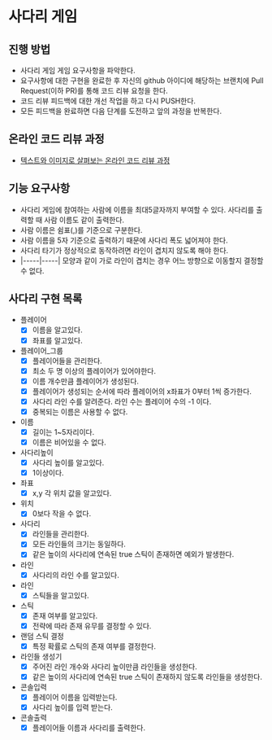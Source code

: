# 사다리 게임
## 진행 방법
* 사다리 게임 게임 요구사항을 파악한다.
* 요구사항에 대한 구현을 완료한 후 자신의 github 아이디에 해당하는 브랜치에 Pull Request(이하 PR)를 통해 코드 리뷰 요청을 한다.
* 코드 리뷰 피드백에 대한 개선 작업을 하고 다시 PUSH한다.
* 모든 피드백을 완료하면 다음 단계를 도전하고 앞의 과정을 반복한다.

## 온라인 코드 리뷰 과정
* [텍스트와 이미지로 살펴보는 온라인 코드 리뷰 과정](https://github.com/nextstep-step/nextstep-docs/tree/master/codereview)

## 기능 요구사항
* 사다리 게임에 참여하는 사람에 이름을 최대5글자까지 부여할 수 있다. 사다리를 출력할 때 사람 이름도 같이 출력한다.
* 사람 이름은 쉼표(,)를 기준으로 구분한다.
* 사람 이름을 5자 기준으로 출력하기 때문에 사다리 폭도 넓어져야 한다.
* 사다리 타기가 정상적으로 동작하려면 라인이 겹치지 않도록 해야 한다.
* |-----|-----| 모양과 같이 가로 라인이 겹치는 경우 어느 방향으로 이동할지 결정할 수 없다.

## 사다리 구현 목록
* 플레이어
  - [x] 이름을 알고있다.
  - [x] 좌표를 알고있다.
* 플레이어_그룹
  - [x] 플레이어들을 관리한다.
  - [x] 최소 두 명 이상의 플레이어가 있어야한다.
  - [x] 이름 개수만큼 플레이어가 생성된다.
  - [x] 플레이어가 생성되는 순서에 따라 플레이어의 x좌표가 0부터 1씩 증가한다.
  - [x] 사다리 라인 수를 알려준다. 라인 수는 플레이어 수의 -1 이다.
  - [x] 중복되는 이름은 사용할 수 없다.
* 이름
  - [x] 길이는 1~5자리이다.
  - [x] 이름은 비어있을 수 없다.
* 사다리높이
  - [x] 사다리 높이를 알고있다.
  - [x] 1이상이다.
* 좌표
  - [x] x,y 각 위치 값을 알고있다.
* 위치
  - [x] 0보다 작을 수 없다.
* 사다리
  - [x] 라인들을 관리한다.
  - [x] 모든 라인들의 크기는 동일하다.
  - [x] 같은 높이의 사다리에 연속된 true 스틱이 존재하면 예외가 발생한다.
* 라인
  - [x] 사다리의 라인 수를 알고있다.
* 라인
  - [x] 스틱들을 알고있다.
* 스틱 
  - [x] 존재 여부를 알고있다.
  - [x] 전략에 따라 존재 유무를 결정할 수 있다.
* 랜덤 스틱 결정
  - [x] 특정 확률로 스틱의 존재 여부를 결정한다.
* 라인들 생성기
  - [x] 주어진 라인 개수와 사다리 높이만큼 라인들을 생성한다.
  - [x] 같은 높이의 사다리에 연속된 true 스틱이 존재하지 않도록 라인들을 생성한다.
* 콘솔입력
  - [x] 플레이어 이름을 입력받는다.
  - [x] 사다리 높이를 입력 받는다.
* 콘솔출력
  - [x] 플레이어들 이름과 사다리를 출력한다.